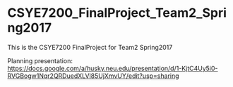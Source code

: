 # CSYE7200_FinalProject_Team2_Spring2017
This is the CSYE7200 FinalProject for Team2 Spring2017

Planning presentation:
https://docs.google.com/a/husky.neu.edu/presentation/d/1-KjtC4Uy5i0-RVGBogw1Nqr2QRDuedXLVl85UjXmvUY/edit?usp=sharing
